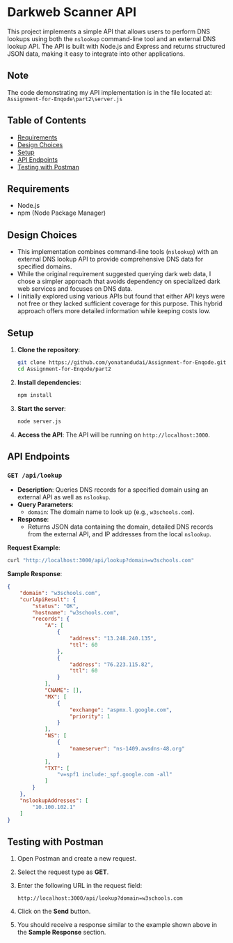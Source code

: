# Darkweb Scanner API

This project implements a simple API that allows users to perform DNS lookups using both the `nslookup` command-line tool and an external DNS lookup API. The API is built with Node.js and Express and returns structured JSON data, making it easy to integrate into other applications.

## Note
The code demonstrating my API implementation is in the file located at:  
```Assignment-for-Enqode\part2\server.js```

## Table of Contents
- [Requirements](#requirements)
- [Design Choices](#design-choices)
- [Setup](#setup)
- [API Endpoints](#api-endpoints)
- [Testing with Postman](#testing-with-postman)

## Requirements
- Node.js
- npm (Node Package Manager)

## Design Choices
- This implementation combines command-line tools (`nslookup`) with an external DNS lookup API to provide comprehensive DNS data for specified domains.
- While the original requirement suggested querying dark web data, I chose a simpler approach that avoids dependency on specialized dark web services and focuses on DNS data.
- I initially explored using various APIs but found that either API keys were not free or they lacked sufficient coverage for this purpose. This hybrid approach offers more detailed information while keeping costs low.

## Setup
1. **Clone the repository**:
   ```bash
   git clone https://github.com/yonatandudai/Assignment-for-Enqode.git
   cd Assignment-for-Enqode/part2
   ```

2. **Install dependencies**:
   ```bash
   npm install
   ```

3. **Start the server**:
   ```bash
   node server.js
   ```

4. **Access the API**: 
   The API will be running on `http://localhost:3000`.

## API Endpoints
### `GET /api/lookup`
- **Description**: Queries DNS records for a specified domain using an external API as well as `nslookup`.
- **Query Parameters**:
  - `domain`: The domain name to look up (e.g., `w3schools.com`).
- **Response**:
  - Returns JSON data containing the domain, detailed DNS records from the external API, and IP addresses from the local `nslookup`.
  
**Request Example**:
```bash
curl "http://localhost:3000/api/lookup?domain=w3schools.com"
```

**Sample Response**:
```json
{
    "domain": "w3schools.com",
    "curlApiResult": {
        "status": "OK",
        "hostname": "w3schools.com",
        "records": {
            "A": [
                {
                    "address": "13.248.240.135",
                    "ttl": 60
                },
                {
                    "address": "76.223.115.82",
                    "ttl": 60
                }
            ],
            "CNAME": [],
            "MX": [
                {
                    "exchange": "aspmx.l.google.com",
                    "priority": 1
                }
            ],
            "NS": [
                {
                    "nameserver": "ns-1409.awsdns-48.org"
                }
            ],
            "TXT": [
                "v=spf1 include:_spf.google.com -all"
            ]
        }
    },
    "nslookupAddresses": [
        "10.100.102.1"
    ]
}
```

## Testing with Postman

1. Open Postman and create a new request.

2. Select the request type as **GET**.

3. Enter the following URL in the request field:  
   ```
   http://localhost:3000/api/lookup?domain=w3schools.com
   ```

4. Click on the **Send** button.

5. You should receive a response similar to the example shown above in the **Sample Response** section.